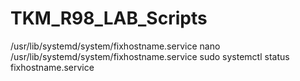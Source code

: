 # TKM_R98_LAB_Scripts
/usr/lib/systemd/system/fixhostname.service
nano /usr/lib/systemd/system/fixhostname.service
sudo systemctl status fixhostname.service
